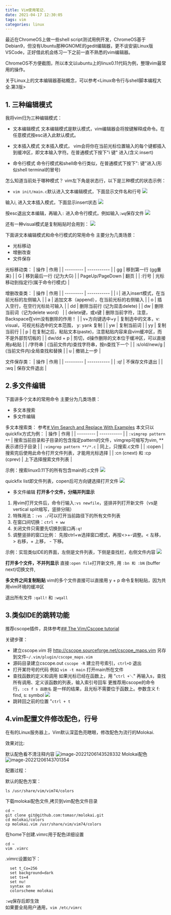 ```yaml
---
title: Vim使用笔记.
date: 2021-04-17 12:30:05
tags: vim
categories: linux 
---
```

最近在ChromeOS上做一些shell script测试用例开发，ChromeOS基于Debian9，但没有Ubuntu那种GNOME的gedit编辑器，更不谈安装Linux版VSCode，正好借此机会练习一下之前一直不熟悉的vim编辑器。

ChromeOS不方便截图，所以本文以ubuntu上的linux0.11代码为例，整理vim最常用的操作。

关于Linux上的文本编辑器基础概念，可以参考<Linux命令行与shell脚本编程大全.第3版>

## 1. 三种编辑模式
我将vim归为三种编辑模式：
- 文本编辑模式
文本编辑模式是默认模式，vim编辑器会将按键解释成命令。在任意模式按esc进入此默认模式。

- 文本插入模式
文本插入模式， vim会将你在当前光标位置输入的每个键都插入到缓冲区，即文本输入字符。在普通模式下按下"i 键" 进入(含义:insert)

- 命令行模式
命令行模式和shell命令行类似，在普通模式下按下": 键"进入(形似shell terminal的冒号)

怎么知道当前处于哪种模式？
vim左下角是状态行，以下是三种模式的状态示例：
- `vim init/main.c`默认进入文本编辑模式，下面显示文件名和行号
![](https://cdn.jsdelivr.net/gh/cursorhu/blog-images-on-picgo@master/images/202205171047554.png)

输入i, 进入文本插入模式，下面显示insert状态
![](https://cdn.jsdelivr.net/gh/cursorhu/blog-images-on-picgo@master/images/202205171052433.png)

按esc退出文本编辑，再输入`:` 进入命令行模式，例如输入`:wq`保存文件
![](https://cdn.jsdelivr.net/gh/cursorhu/blog-images-on-picgo@master/images/202205171053124.png)

还有一种visual模式是复制粘贴时会用到：
![](https://cdn.jsdelivr.net/gh/cursorhu/blog-images-on-picgo@master/images/202205181032041.png)


下面讲文本编辑模式和命令行模式的常用命令
主要分为几类场景：
- 光标移动
- 增删改查
- 文件保存

光标移动类：
| 操作      | 作用         |
| --------- | ----------- |
| gg    | 移到第一行 (gg重来)       |
| G | 移到最后一行 (记为大G)        |
| PageUp/PageDown    | 翻页       |
| :行号 | 光标移动到指定行(属于命令行模式)       |

增删改查类：
| 操作      | 作用         |
| --------- | ----------- |
| i    | 进入insert模式，在当前光标的左侧输入       |
| a | 追加文本（append），在当前光标的右侧输入        |
| o | 插入空行，在空行光标处可输入        |
| dd    | 删除当前行 (记为双击delete)       |
| dw | 删除当前词（记为delete word）       |
| delete键，或x键 | 删除当前字符，注意，Backspace在vim没有删除的作用！       |
| v+方向键选中+y | 复制选中的文本，v: visual，可视光标选中的文本范围， y: yank 复制       |
| yw | 复制当前词       |
| yy | 复制当前行       |
| p | 在复制之后，粘贴文本(paste)，注意粘贴内容来自vim缓冲区，而不是外部剪切板的       |
| dw/dd + p | 剪切，d操作删除的文本位于缓冲区，可以直接用p粘贴       |
| /字符串 | (当前文件内)查找字符串，按n查找下一个       |
| :s/old/new/g | (当前文件内)全局查找和替换       |
| u    | 撤销上一步       |

文件保存类：
| 操作      | 作用         |
| --------- | ----------- |
| :q!    | 不保存文件退出       |
| :wq    | 保存文件退出         |

## 2.多文件编辑
下面讲多个文本的常用命令
主要分为几类场景：
- 多文本搜索
- 多文件编辑

多文本搜索类：
参考[# Vim Search and Replace With Examples](https://thevaluable.dev/vim-search-find-replace/)
本文只以quickfix方式为例：
| 操作      | 作用         |
| --------- | ----------- |
| `:vimgrep pattern **`    | 搜索当前目录和子目录的包含指定pattern的文件，vimgrep可缩写为vim, ** 表示递归子目录       |
| `:vimgrep pattern **/*.c` | 同上，只搜索.c文件        |
| :copen    | 搜索完后使用此命令打开文件列表，才能用光标选择       |
| :cn (cnext) 和 :cp (cprev)  | 上下选择搜索文件列表       |

示例：搜索linux0.11下的所有包含main的.c文件
![](https://cdn.jsdelivr.net/gh/cursorhu/blog-images-on-picgo@master/images/202205171959744.png)

quickfix list即文件列表，copen后可方向键选择打开文件
![](https://cdn.jsdelivr.net/gh/cursorhu/blog-images-on-picgo@master/images/202205172002631.png)

- 多文件编辑
  **打开多个文件，分隔并列显示**
1. 用vim打开文件后，命令行输入`:vs newfile`，竖排并列打开新文件（vs是vertical split缩写，竖排分隔）
2. 特殊用法：`:vs ./`可以打开当前路径下的所有文件列表
3. 在窗口间切换：`ctrl + ww`
4. 关闭文件只需要先切换到窗口再`:q!`
5. 调整竖排的窗口比例：
    先按ctrl+w选择窗口模式，再按<>+-调整。< 左移，> 右移，+ 上移， - 下移。

示例：实现类似IDE的界面，左侧是文件列表，下侧是查找栏，右侧文件内容
![](https://cdn.jsdelivr.net/gh/cursorhu/blog-images-on-picgo@master/images/202205181006035.png)

  **打开多个文件，不并列显示**
直接`:open file`打开新文件, 用 `:bn 和 :bN` (buffer next)切换文件, 

  **多文件之间复制粘贴**
vim的多个文件直接可以直接用 y + p 命令复制粘贴，因为共用vim环境的缓冲区

  退出所有文件
`:qall!` 和 `:wqall`

## 3.类似IDE的跳转功能
推荐cscope插件，具体参考[## The Vim/Cscope tutorial](http://cscope.sourceforge.net/cscope_vim_tutorial.html)

关键步骤：
- 建立cscope.vim
将  http://cscope.sourceforge.net/cscope_maps.vim  另存到文件`~/.vim/plugin/cscope_maps.vim`
- 源码目录建立cscope.out
`cscope -R` 建立符号索引，`ctrl+D` 退出
- 打开某符号的代码
例如 `vim -t main` 打开main所在文件
- 查找函数的定义和调用
如果光标已经在函数上，用 "`ctrl +＼`" 再输入s，查找所有调用、定义该函数的列表，输入索引号回车
更推荐用cscope的命令行，`:cs f s 函数名` 是一样的结果，且光标不需要位于函数上。参数含义 f: find, s: symbol
![](https://cdn.jsdelivr.net/gh/cursorhu/blog-images-on-picgo@master/images/202205181103274.png)
- 跳转回之前的位置
  "`ctrl + t`

## 4.vim配置文件修改配色，行号

在有的Linux服务器上，Vim默认深蓝色亮瞎眼，修改配色为流行的Molokai.

效果对比:

默认配色看不清注释内容
![image-20221206143528332](https://cdn.jsdelivr.net/gh/cursorhu/blog-images-on-picgo@master/images/202212061435384.png)
Molokai配色
![image-20221206143701354](https://cdn.jsdelivr.net/gh/cursorhu/blog-images-on-picgo@master/images/202212061437401.png)

配置过程：

默认的配色方案：

    ls /usr/share/vim/vim74/colors

下载molokai配色文件,拷贝到vim配色文件目录

    cd ~
    git clone git@github.com:tomasr/molokai.git
    cd molokai/colors
    cp molokai.vim /usr/share/vim/vim74/colors

在home下创建.vimrc用于配色详细设置

    cd ~
    vim .vimrc

.vimrc设置如下：

      set t_Co=256
      set background=dark
      set ts=4
      set nu!
      syntax on
      colorscheme molokai

`:wq`保存后即生效      
如果要全局用户通用，`vim /etc/vimrc`

